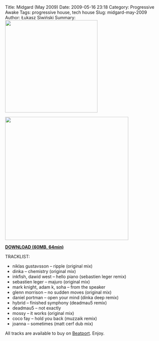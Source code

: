 Title: Midgard (May 2009)
Date: 2009-05-16 23:18
Category: Progressive Awake
Tags:  progressive house, tech house
Slug: midgard-may-2009
Author: Łukasz Siwiński
Summary: <img width="300" src="https://drive.google.com/uc?export=download&id=0B1aIvu0NI6o4VThGeHNLb2hwNjg" />

<!-- ### IMAGE ### -->
<a href ="https://drive.google.com/uc?export=download&id=0B_4_ynm06YZIQ2ZXOGZlLUJEcE0" 
    title="DOWNLOAD" target="_blank">
    <img width="400" src="https://drive.google.com/uc?export=download&id=0B1aIvu0NI6o4VThGeHNLb2hwNjg" />
</a>

<a href ="https://drive.google.com/file/d/0B_4_ynm06YZIQ2ZXOGZlLUJEcE0/edit?usp=sharing" 
    title="Progressive Awake - Midgard (May 2009)" target="_blank">
**DOWNLOAD (60MB, 64min)**
</a>

TRACKLIST:  

* niklas gustavsson – ripple (original mix)
* dinka – chemistry (original mix)
* inkfish, dawid west – hello piano (sebastien leger remix)
* sebastien leger – majuro (original mix)
* mark knight, adam k, soha – from the speaker
* glenn morrison – no sudden moves (original mix)
* daniel portman – open your mind (dinka deep remix)
* hybrid – finished symphony (deadmau5 remix)
* deadmau5 – not exactly
* mossy – it works (original mix)
* coco fay – hold you back (muzzaik remix)
* joanna – sometimes (matt cerf dub mix)

All tracks are available to buy on <a href="http://beatport.com" target="_blank">Beatport</a>.
Enjoy.